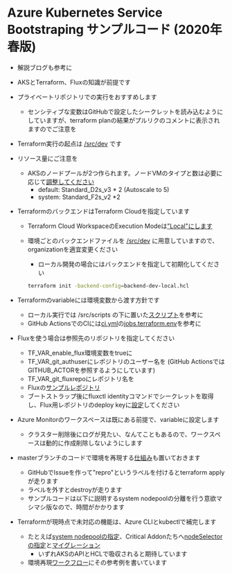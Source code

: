 # Azure Kubernetes Service Bootstraping サンプルコード (2020年春版)

* 解説ブログも参考に
* AKSとTerraform、Fluxの知識が前提です
* プライベートリポジトリでの実行をおすすめします
  * センシティブな変数はGitHubで設定したシークレットを読み込むようにしていますが、terraform planの結果がプルリクのコメントに表示されますのでご注意を
* Terraform実行の起点は [/src/dev](https://github.com/ToruMakabe/aks-bootstrap-202005/tree/master/src/dev) です
* リソース量にご注意を
  * AKSのノードプールが2つ作られます。ノードVMのタイプと数は必要に応じて[調整してください](https://github.com/ToruMakabe/aks-bootstrap-202005/blob/master/src/modules/aks/main.tf)
    * default: Standard_D2s_v3 * 2 (Autoscale to 5)
    * system: Standard_F2s_v2 *2
* TerraformのバックエンドはTerraform Cloudを指定しています
  * Terraform Cloud WorkspaceのExecution Modeは["Local"にします](https://www.terraform.io/docs/cloud/workspaces/settings.html#execution-mode)
  * 環境ごとのバックエンドファイルを [/src/dev](https://github.com/ToruMakabe/aks-bootstrap-202005/tree/master/src/dev) に用意していますので、organizationを適宜変更ください
    * ローカル開発の場合にはバックエンドを指定して初期化してください

    ```bash
    terraform init -backend-config=backend-dev-local.hcl
    ```

* Terraformのvariableには環境変数から渡す方針です
  * ローカル実行では /src/scripts の下に置いた[スクリプト](https://github.com/ToruMakabe/aks-bootstrap-202005/blob/master/src/scripts/setenv-dev-local-sample.sh)を参考に
  * GitHub ActionsでのCIには[ci.yml](https://github.com/ToruMakabe/aks-bootstrap-202005/blob/master/.github/workflows/ci.yml)の[jobs.terraform.env](https://github.com/ToruMakabe/aks-bootstrap-202005/blob/master/.github/workflows/ci.yml#L11)を参考に
* Fluxを使う場合は参照先のリポジトリを指定してください
  * TF_VAR_enable_flux環境変数をtrueに
  * TF_VAR_git_authuserにレポジトリのユーザー名を (GitHub ActionsではGITHUB_ACTORを参照するようにしています)
  * TF_VAR_git_fluxrepoにレポジトリ名を
  * Fluxの[サンプルレポジトリ](https://github.com/ToruMakabe/flux-demo)
  * ブートストラップ後にfluxctl identityコマンドでシークレットを取得し、Flux用レポジトリのdeploy keyに[設定](https://docs.fluxcd.io/en/1.17.1/tutorials/get-started.html#giving-write-access)してください
* Azure Monitorのワークスペースは既にある前提で、variableに設定します
  * クラスター削除後にログが見たい、なんてこともあるので、ワークスペースは動的に作成削除しないようにします
* masterブランチのコードで環境を再現する[仕組み](https://github.com/ToruMakabe/aks-bootstrap-202005/blob/master/.github/workflows/repro.yml)も置いておきます
  * GitHubでIssueを作って"repro"というラベルを付けるとterraform applyが走ります
  * ラベルを外すとdestroyが走ります
  * サンプルコードは以下に説明するsystem nodepoolの分離を行う意欲マシマシ版なので、時間がかかります
* Terraformが現時点で未対応の機能は、Azure CLIとkubectlで補完します
  * たとえば[system nodepoolの指定](https://github.com/ToruMakabe/aks-bootstrap-202005/blob/master/src/scripts/update-mode-aks-nodepools.sh)、Critical Addonたちへ[nodeSelectorの指定](https://github.com/ToruMakabe/aks-bootstrap-202005/blob/master/src/scripts/update-nodeselecter-system-deployments.sh)と[マイグレーション](https://github.com/ToruMakabe/aks-bootstrap-202005/blob/master/src/scripts/restart-system-deployments.sh)
    * いずれAKSのAPIとHCLで吸収されると期待しています
  * 環境再現[ワークフロー](https://github.com/ToruMakabe/aks-bootstrap-202005/blob/master/.github/workflows/repro.yml)にその参考例を書いています
